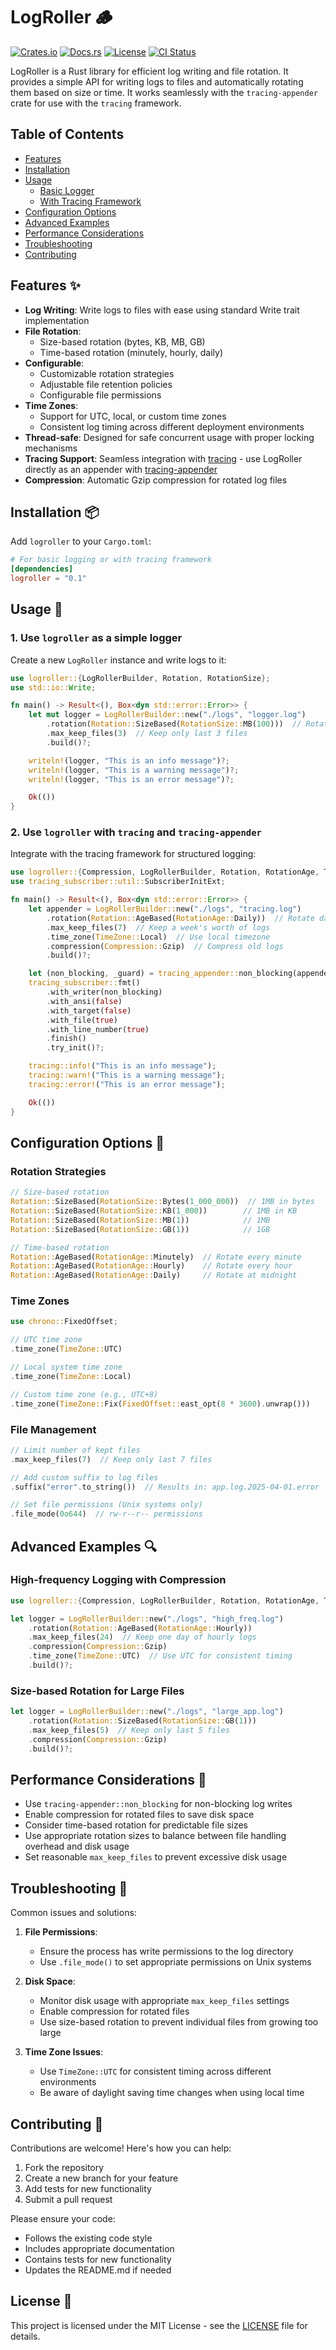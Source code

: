 # LogRoller 🪵

[![Crates.io](https://img.shields.io/crates/v/logroller)](https://crates.io/crates/logroller)
[![Docs.rs](https://docs.rs/logroller/badge.svg)](https://docs.rs/logroller)
[![License](https://img.shields.io/crates/l/logroller)](https://img.shields.io/crates/l/logroller)
[![CI Status](https://github.com/trayvonpan/logroller/actions/workflows/ci.yml/badge.svg)](https://github.com/trayvonpan/logroller/actions/workflows/ci.yml)

LogRoller is a Rust library for efficient log writing and file rotation. It provides a simple API for writing logs to files and automatically rotating them based on size or time. It works seamlessly with the `tracing-appender` crate for use with the `tracing` framework.

## Table of Contents

- [Features](#features-)
- [Installation](#installation-)
- [Usage](#usage-)
  - [Basic Logger](#1-use-logroller-as-a-simple-logger)
  - [With Tracing Framework](#2-use-logroller-with-tracing-and-tracing-appender)
- [Configuration Options](#configuration-options-)
- [Advanced Examples](#advanced-examples-)
- [Performance Considerations](#performance-considerations-)
- [Troubleshooting](#troubleshooting-)
- [Contributing](#contributing-)

## Features ✨

- **Log Writing**: Write logs to files with ease using standard Write trait implementation
- **File Rotation**:
  - Size-based rotation (bytes, KB, MB, GB)
  - Time-based rotation (minutely, hourly, daily)
- **Configurable**:
  - Customizable rotation strategies
  - Adjustable file retention policies
  - Configurable file permissions
- **Time Zones**:
  - Support for UTC, local, or custom time zones
  - Consistent log timing across different deployment environments
- **Thread-safe**: Designed for safe concurrent usage with proper locking mechanisms
- **Tracing Support**: Seamless integration with [tracing](https://github.com/tokio-rs/tracing) - use LogRoller directly as an appender with [tracing-appender](https://crates.io/crates/tracing-appender)
- **Compression**: Automatic Gzip compression for rotated log files

## Installation 📦

Add `logroller` to your `Cargo.toml`:

```toml
# For basic logging or with tracing framework
[dependencies]
logroller = "0.1"
```

## Usage 🚀

### 1. Use `logroller` as a simple logger

Create a new `LogRoller` instance and write logs to it:

```rust
use logroller::{LogRollerBuilder, Rotation, RotationSize};
use std::io::Write;

fn main() -> Result<(), Box<dyn std::error::Error>> {
    let mut logger = LogRollerBuilder::new("./logs", "logger.log")
        .rotation(Rotation::SizeBased(RotationSize::MB(100)))  // Rotate at 100MB
        .max_keep_files(3)  // Keep only last 3 files
        .build()?;

    writeln!(logger, "This is an info message")?;
    writeln!(logger, "This is a warning message")?;
    writeln!(logger, "This is an error message")?;

    Ok(())
}
```

### 2. Use `logroller` with `tracing` and `tracing-appender`

Integrate with the tracing framework for structured logging:

```rust
use logroller::{Compression, LogRollerBuilder, Rotation, RotationAge, TimeZone};
use tracing_subscriber::util::SubscriberInitExt;

fn main() -> Result<(), Box<dyn std::error::Error>> {
    let appender = LogRollerBuilder::new("./logs", "tracing.log")
        .rotation(Rotation::AgeBased(RotationAge::Daily))  // Rotate daily
        .max_keep_files(7)  // Keep a week's worth of logs
        .time_zone(TimeZone::Local)  // Use local timezone
        .compression(Compression::Gzip)  // Compress old logs
        .build()?;

    let (non_blocking, _guard) = tracing_appender::non_blocking(appender);
    tracing_subscriber::fmt()
        .with_writer(non_blocking)
        .with_ansi(false)
        .with_target(false)
        .with_file(true)
        .with_line_number(true)
        .finish()
        .try_init()?;

    tracing::info!("This is an info message");
    tracing::warn!("This is a warning message");
    tracing::error!("This is an error message");

    Ok(())
}
```

## Configuration Options 🔧

### Rotation Strategies

```rust
// Size-based rotation
Rotation::SizeBased(RotationSize::Bytes(1_000_000))  // 1MB in bytes
Rotation::SizeBased(RotationSize::KB(1_000))        // 1MB in KB
Rotation::SizeBased(RotationSize::MB(1))            // 1MB
Rotation::SizeBased(RotationSize::GB(1))            // 1GB

// Time-based rotation
Rotation::AgeBased(RotationAge::Minutely)  // Rotate every minute
Rotation::AgeBased(RotationAge::Hourly)    // Rotate every hour
Rotation::AgeBased(RotationAge::Daily)     // Rotate at midnight
```

### Time Zones

```rust
use chrono::FixedOffset;

// UTC time zone
.time_zone(TimeZone::UTC)

// Local system time zone
.time_zone(TimeZone::Local)

// Custom time zone (e.g., UTC+8)
.time_zone(TimeZone::Fix(FixedOffset::east_opt(8 * 3600).unwrap()))
```

### File Management

```rust
// Limit number of kept files
.max_keep_files(7)  // Keep only last 7 files

// Add custom suffix to log files
.suffix("error".to_string())  // Results in: app.log.2025-04-01.error

// Set file permissions (Unix systems only)
.file_mode(0o644)  // rw-r--r-- permissions
```

## Advanced Examples 🔍

### High-frequency Logging with Compression

```rust
use logroller::{Compression, LogRollerBuilder, Rotation, RotationAge, TimeZone};

let logger = LogRollerBuilder::new("./logs", "high_freq.log")
    .rotation(Rotation::AgeBased(RotationAge::Hourly))
    .max_keep_files(24)  // Keep one day of hourly logs
    .compression(Compression::Gzip)
    .time_zone(TimeZone::UTC)  // Use UTC for consistent timing
    .build()?;
```

### Size-based Rotation for Large Files

```rust
let logger = LogRollerBuilder::new("./logs", "large_app.log")
    .rotation(Rotation::SizeBased(RotationSize::GB(1)))
    .max_keep_files(5)  // Keep only last 5 files
    .compression(Compression::Gzip)
    .build()?;
```

## Performance Considerations 🚀

- Use `tracing-appender::non_blocking` for non-blocking log writes
- Enable compression for rotated files to save disk space
- Consider time-based rotation for predictable file sizes
- Use appropriate rotation sizes to balance between file handling overhead and disk usage
- Set reasonable `max_keep_files` to prevent excessive disk usage

## Troubleshooting 🔧

Common issues and solutions:

1. **File Permissions**:

   - Ensure the process has write permissions to the log directory
   - Use `.file_mode()` to set appropriate permissions on Unix systems

2. **Disk Space**:

   - Monitor disk usage with appropriate `max_keep_files` settings
   - Enable compression for rotated files
   - Use size-based rotation to prevent individual files from growing too large

3. **Time Zone Issues**:
   - Use `TimeZone::UTC` for consistent timing across different environments
   - Be aware of daylight saving time changes when using local time

## Contributing 🤝

Contributions are welcome! Here's how you can help:

1. Fork the repository
2. Create a new branch for your feature
3. Add tests for new functionality
4. Submit a pull request

Please ensure your code:

- Follows the existing code style
- Includes appropriate documentation
- Contains tests for new functionality
- Updates the README.md if needed

## License 📄

This project is licensed under the MIT License - see the [LICENSE](LICENSE) file for details.

